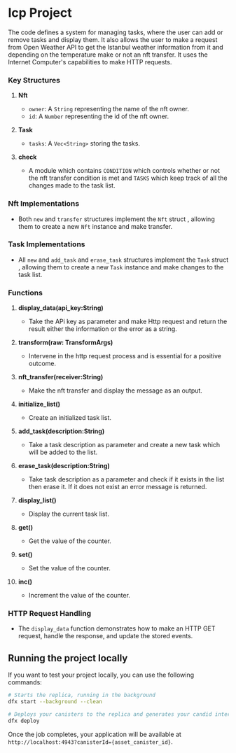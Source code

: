 # Icp Project

The code defines a system for managing tasks, where the user can add or remove tasks and display them. It also allows the user to make a request from Open Weather API to get the Istanbul weather information from it and depending on the temperature make or not an nft transfer. It uses the Internet Computer's capabilities to make HTTP requests.

### Key Structures

1. **Nft**

    - `owner`: A `String` representing the name of the nft owner.
    - `id`: A `Number` representing the id of the nft owner.

2. **Task**

    - `tasks`: A `Vec<String>` storing the tasks.

3. **check**
    - A module which contains `CONDITION` which controls whether or not the nft transfer condition is met and `TASKS` which keep track of all the changes made to the task list.

### Nft Implementations

-   Both `new` and `transfer` structures implement the `Nft` struct , allowing them to create a new `Nft` instance and make transfer.

### Task Implementations

-   All `new` and `add_task` and `erase_task` structures implement the `Task` struct , allowing them to create a new `Task` instance and make changes to the task list.

### Functions

1. **display_data(api_key:String)**

    - Take the APi key as parameter and make Http request and return the result either the information or the error as a string.

2. **transform(raw: TransformArgs)**

    - Intervene in the http request process and is essential for a positive outcome.

3. **nft_transfer(receiver:String)**

    - Make the nft transfer and display the message as an output.

4. **initialize_list()**

    - Create an initialized task list.

5. **add_task(description:String)**

    - Take a task description as parameter and create a new task which will be added to the list.

6. **erase_task(description:String)**

    - Take task description as a parameter and check if it exists in the list then erase it. If it does not exist an error message is returned.

7. **display_list()**
    - Display the current task list.

7. **get()**
    - Get the value of the counter.

7. **set()**
     - Set the value of the counter.

7. **inc()**
    - Increment the value of the counter.   

### HTTP Request Handling

-   The `display_data` function demonstrates how to make an HTTP GET request, handle the response, and update the stored events.



## Running the project locally

If you want to test your project locally, you can use the following commands:

```bash
# Starts the replica, running in the background
dfx start --background --clean

# Deploys your canisters to the replica and generates your candid interface
dfx deploy
```

Once the job completes, your application will be available at `http://localhost:4943?canisterId={asset_canister_id}`.

